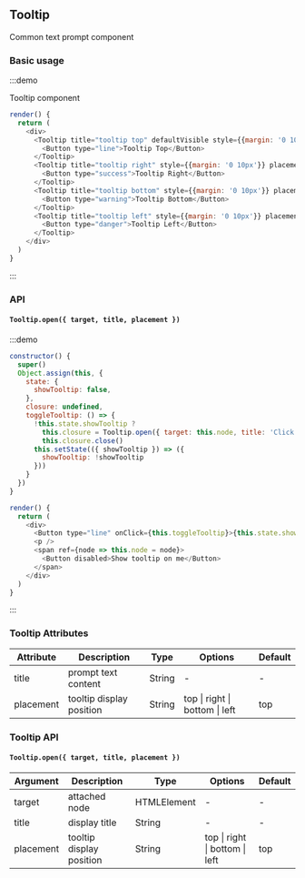 ## Tooltip

Common text prompt component

### Basic usage

:::demo

Tooltip component

```js
render() {
  return (
    <div>
      <Tooltip title="tooltip top" defaultVisible style={{margin: '0 10px'}}>
        <Button type="line">Tooltip Top</Button>
      </Tooltip>
      <Tooltip title="tooltip right" style={{margin: '0 10px'}} placement="right">
        <Button type="success">Tooltip Right</Button>
      </Tooltip>
      <Tooltip title="tooltip bottom" style={{margin: '0 10px'}} placement="bottom">
        <Button type="warning">Tooltip Bottom</Button>
      </Tooltip>
      <Tooltip title="tooltip left" style={{margin: '0 10px'}} placement="left">
        <Button type="danger">Tooltip Left</Button>
      </Tooltip>
    </div>
  )
}
```

:::

### API

#### `Tooltip.open({ target, title, placement })`

:::demo

```js
constructor() {
  super()
  Object.assign(this, {
    state: {
      showTooltip: false,
    },
    closure: undefined,
    toggleTooltip: () => {
      !this.state.showTooltip ?
        this.closure = Tooltip.open({ target: this.node, title: 'Click again to hide me.',  placement: 'right' }) :
        this.closure.close()
      this.setState(({ showTooltip }) => ({
        showTooltip: !showTooltip
      }))
    }
  })
}

render() {
  return (
    <div>
      <Button type="line" onClick={this.toggleTooltip}>{this.state.showTooltip ? 'Hide' : 'Show'} tooltip</Button>
      <p />
      <span ref={node => this.node = node}>
        <Button disabled>Show tooltip on me</Button>
      </span>
    </div>
  )
}
```

:::

### Tooltip Attributes

| Attribute | Description              | Type   | Options                        | Default |
| --------- | ------------------------ | ------ | ------------------------------ | ------- |
| title     | prompt text content      | String | -                              | -       |
| placement | tooltip display position | String | top \| right \| bottom \| left | top     |

### Tooltip API

#### `Tooltip.open({ target, title, placement })`

| Argument  | Description              | Type        | Options                        | Default |
| --------- | ------------------------ | ----------- | ------------------------------ | ------- |
| target    | attached node            | HTMLElement | -                              | -       |
| title     | display title            | String      | -                              | -       |
| placement | tooltip display position | String      | top \| right \| bottom \| left | top     |
